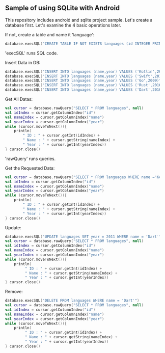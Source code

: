 ## Sample of using SQLite with Android

This repository includes android and sqlite project sample. Let's create a database first. Let's examine the 4 basic operations later.

If not, create a table and name it 'language':
```kotlin
database.execSQL("CREATE TABLE IF NOT EXISTS languages (id INTEGER PRIMARY KEY, name VARCHAR, year INT)")
```
'execSQL' runs SQL code.

Insert Data in DB:
```kotlin
database.execSQL("INSERT INTO languages (name,year) VALUES ('Kotlin',2017)")
database.execSQL("INSERT INTO languages (name,year) VALUES ('Swift',2014)")
database.execSQL("INSERT INTO languages (name,year) VALUES ('Go',2009)")
database.execSQL("INSERT INTO languages (name,year) VALUES ('Rust',2010)")
database.execSQL("INSERT INTO languages (name,year) VALUES ('Dart',2010)")
```
Get All Datas:
```kotlin
val cursor = database.rawQuery("SELECT * FROM languages", null)
val idIndex = cursor.getColumnIndex("id")
val nameIndex = cursor.getColumnIndex("name")
val yearIndex = cursor.getColumnIndex("year")
while (cursor.moveToNext()){
    println(
        " ID : " + cursor.getInt(idIndex) +
        " Name : " + cursor.getString(nameIndex) +
        " Year : " + cursor.getInt(yearIndex))
} cursor.close()
```
'rawQuery' runs queries.

Get the Requested Data:
```kotlin
val cursor = database.rawQuery("SELECT * FROM languages WHERE name ='Kotlin'", null)
val idIndex = cursor.getColumnIndex("id")
val nameIndex = cursor.getColumnIndex("name")
val yearIndex = cursor.getColumnIndex("year")
while (cursor.moveToNext()){
    println(
        " ID : " + cursor.getInt(idIndex) +
        " Name : " + cursor.getString(nameIndex) +
        " Year : " + cursor.getInt(yearIndex))
} cursor.close()
```

Update:
```kotlin
database.execSQL("UPDATE languages SET year = 2011 WHERE name = 'Dart'")
val cursor = database.rawQuery("SELECT * FROM languages", null)
val idIndex = cursor.getColumnIndex("id")
val nameIndex = cursor.getColumnIndex("name")
val yearIndex = cursor.getColumnIndex("year")
while (cursor.moveToNext()){
    println(
         " ID : " + cursor.getInt(idIndex) +
         " Name : " + cursor.getString(nameIndex) +
         " Year : " + cursor.getInt(yearIndex))
} cursor.close()
```

Remove:
```kotlin
database.execSQL("DELETE FROM languages WHERE name = 'Dart'")
val cursor = database.rawQuery("SELECT * FROM languages", null)
val idIndex = cursor.getColumnIndex("id")
val nameIndex = cursor.getColumnIndex("name")
val yearIndex = cursor.getColumnIndex("year")
while (cursor.moveToNext()){
    println(
         " ID : " + cursor.getInt(idIndex) +
         " Name : " + cursor.getString(nameIndex) +
         " Year : " + cursor.getInt(yearIndex))
} cursor.close()
```


